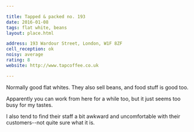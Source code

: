 ```yaml
---

title: Tapped & packed no. 193
date: 2016-01-08
tags: flat white, beans
layout: place.html

address: 193 Wardour Street, London, W1F 8ZF
cell_reception: ok
noisy: average
rating: 8
website: http://www.tapcoffee.co.uk

---
```


Normally good flat whites. They also sell beans, and food stuff is good too.

Apparently you can work from here for a while too, but it just seems too busy for my tastes.

I also tend to find their staff a bit awkward and uncomfortable with their customers--not quite sure what it is.
